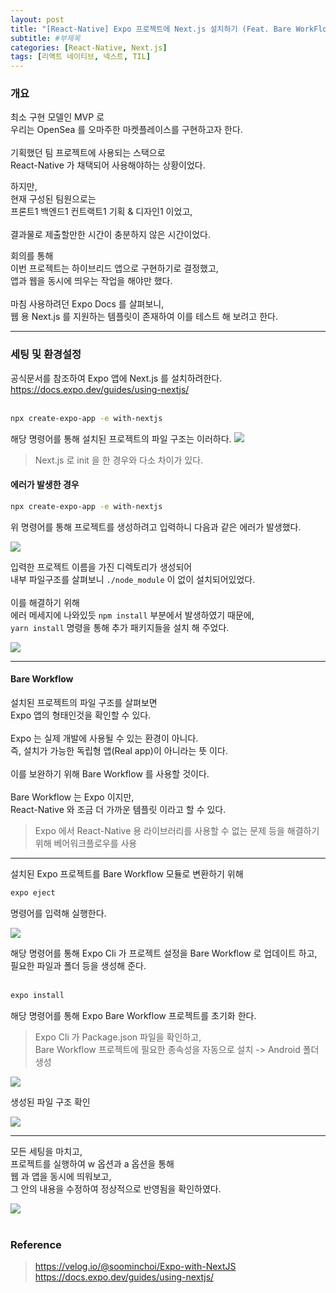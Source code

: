 ```yaml
---
layout: post
title: "[React-Native] Expo 프로젝트에 Next.js 설치하기 (Feat. Bare WorkFlow)"
subtitle: #부제목
categories: [React-Native, Next.js]
tags: [리액트 네이티브, 넥스트, TIL]
---
```


### 개요

최소 구현 모델인 MVP 로<br>
우리는 OpenSea 를 오마주한 마켓플레이스를 구현하고자 한다.
<br><br>
기획했던 팀 프로젝트에 사용되는 스택으로<br>
React-Native 가 채택되어 사용해야하는 상황이었다.<br>

하지만,<br>
현재 구성된 팀원으로는<br>
프론트1 백엔드1 컨트랙트1 기획 & 디자인1 이었고,
<br><br>
결과물로 제출할만한 시간이 충분하지 않은 시간이었다.

회의를 통해<br>
이번 프로젝트는 하이브리드 앱으로 구현하기로 결정했고,<br>
앱과 웹을 동시에 띄우는 작업을 해야만 했다.<br>
<br>
마침 사용하려던 Expo Docs 를 살펴보니,<br>
웹 용 Next.js 를 지원하는 템플릿이 존재하여 이를 테스트 해 보려고 한다.

---

### 세팅 및 환경설정

공식문서를 참조하여 Expo 앱에 Next.js 를 설치하려한다.<br>
<https://docs.expo.dev/guides/using-nextjs/><br>
<br>

```bash
npx create-expo-app -e with-nextjs
```

해당 명령어를 통해 설치된 프로젝트의 파일 구조는 이러하다.
![](https://img1.daumcdn.net/thumb/R1280x0/?scode=mtistory2&fname=https%3A%2F%2Fblog.kakaocdn.net%2Fdn%2FRk5Kb%2FbtsilIHd1SK%2Fvu3W2s0KYlIwAp2ZqFl1l0%2Fimg.png)

> Next.js 로 init 을 한 경우와 다소 차이가 있다.

#### 에러가 발생한 경우

```bash
npx create-expo-app -e with-nextjs
```

위 명령어를 통해 프로젝트를 생성하려고 입력하니 다음과 같은 에러가 발생했다.

![](https://img1.daumcdn.net/thumb/R1280x0/?scode=mtistory2&fname=https%3A%2F%2Fblog.kakaocdn.net%2Fdn%2FoB9gI%2FbtsijJ1uZ2z%2FNo1h2NraOHCkIaQnhPf2e1%2Fimg.png)

입력한 프로젝트 이름을 가진 디렉토리가 생성되어<br>
내부 파일구조를 살펴보니 `./node_module` 이 없이 설치되어있었다.
<br><br>
이를 해결하기 위해<br>
에러 메세지에 나와있듯 `npm install` 부분에서 발생하였기 때문에,<br>
`yarn install` 명령을 통해 추가 패키지들을 설치 해 주었다.

![](https://img1.daumcdn.net/thumb/R1280x0/?scode=mtistory2&fname=https%3A%2F%2Fblog.kakaocdn.net%2Fdn%2FbdIfe6%2FbtsijKzjPdE%2FEjXP2SUMmMzp6QjStrYTT0%2Fimg.png)

---

#### Bare Workflow

설치된 프로젝트의 파일 구조를 살펴보면<br>
Expo 앱의 형태인것을 확인할 수 있다.
<br>
<Br>
Expo 는 실제 개발에 사용될 수 있는 환경이 아니다.<br>
즉, 설치가 가능한 독립형 앱(Real app)이 아니라는 뜻 이다.
<br>
<br>
이를 보완하기 위해 Bare Workflow 를 사용할 것이다.<br><br>
Bare Workflow 는 Expo 이지만,<br>
React-Native 와 조금 더 가까운 템플릿 이라고 할 수 있다.<br>

> Expo 에서 React-Native 용 라이브러리를 사용할 수 없는 문제 등을 해결하기 위해 베어워크플로우를 사용

---

설치된 Expo 프로젝트를 Bare Workflow 모듈로 변환하기 위해

```bash
expo eject
```

명령어를 입력해 실행한다.

![](https://img1.daumcdn.net/thumb/R1280x0/?scode=mtistory2&fname=https%3A%2F%2Fblog.kakaocdn.net%2Fdn%2FclaD8t%2FbtsikBu7cUx%2FFjl0Pl9aTzMwfkiz9OXg5k%2Fimg.png)

해당 명령어를 통해 Expo Cli 가 프로젝트 설정을 Bare Workflow 로 업데이트 하고,<br>
필요한 파일과 폴더 등을 생성해 준다.<br>
<br>

```bash
expo install
```

해당 명령어를 통해 Expo Bare Workflow 프로젝트를 초기화 한다.

> Expo Cli 가 Package.json 파일을 확인하고,<br>
> Bare Workflow 프로젝트에 필요한 종속성을 자동으로 설치 -> Android 폴더 생성

![](https://img1.daumcdn.net/thumb/R1280x0/?scode=mtistory2&fname=https%3A%2F%2Fblog.kakaocdn.net%2Fdn%2FUSZzW%2Fbtsij9yChJ5%2FdURgATGLt4sXonpbiLL5b1%2Fimg.png)

생성된 파일 구조 확인

![](https://img1.daumcdn.net/thumb/R1280x0/?scode=mtistory2&fname=https%3A%2F%2Fblog.kakaocdn.net%2Fdn%2FekNETN%2FbtsilJ0tk6l%2FPmVK8U87W7EM3eupnKLSe0%2Fimg.png)

---

모든 세팅을 마치고,<br>
프로젝트를 실행하여 w 옵션과 a 옵션을 통해<br>
웹 과 앱을 동시에 띄워보고,<br>
그 안의 내용을 수정하여 정상적으로 반영됨을 확인하였다.
<br>

![](https://img1.daumcdn.net/thumb/R1280x0/?scode=mtistory2&fname=https%3A%2F%2Fblog.kakaocdn.net%2Fdn%2FMXG8b%2FbtsijKMVmZ1%2FI8B8G4eA0vOiObOkzAaPK1%2Fimg.png)
<br>
<br>

### Reference

> <https://velog.io/@soominchoi/Expo-with-NextJS><br><https://docs.expo.dev/guides/using-nextjs/>
